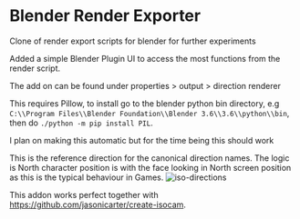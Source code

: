 # Blender Render Exporter
Clone of render export scripts for blender for further experiments

Added a simple Blender Plugin UI to access the most functions from the render script.

The add on can be found under properties > output > direction renderer

This requires Pillow, to install go to the blender python bin directory, e.g
`C:\\Program Files\\Blender Foundation\\Blender 3.6\\3.6\\python\\bin`,
then do `./python -m pip install PIL`.

I plan on making this automatic but for the time being this should work

This is the reference direction for the canonical direction names. The logic is North character position is with the face looking in North screen position as this is the typical behaviour in Games.
![iso-directions](https://github.com/andreas-volz/blender-render-direction/assets/16402165/45533dd3-3342-4ffc-82d3-9d8367f4db7d)

This addon works perfect together with https://github.com/jasonicarter/create-isocam.
